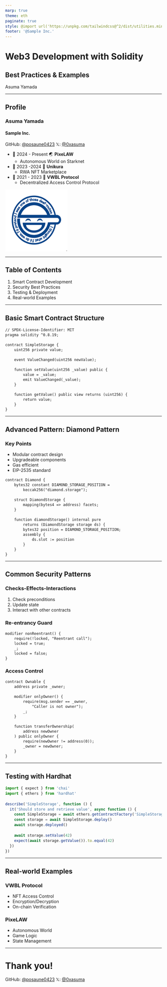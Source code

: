 ```yaml
---
marp: true
theme: eth
paginate: true
style: @import url('https://unpkg.com/tailwindcss@^2/dist/utilities.min.css');
footer: '@Sample Inc.'
---
```


# Web3 Development with Solidity

## Best Practices & Examples

Asuma Yamada

---

## Profile

<div class="grid grid-cols-2 gap-4">
<div>

### Asuma Yamada

#### Sample Inc.

<div class="text-sm">

GitHub: [@posaune0423](https://github.com/posaune0423)
𝕏: [@0xasuma](https://x.com/0xasuma)

</div>

<div class="text-sm mt-14">

- 📆 2024 - Present 🌏 **PixeLAW**
  - Autonomous World on Starknet
- 📆 2023 -2024 💎 **Unikura**
  - RWA NFT Marketplace
- 📆 2021 - 2023 👀 **VWBL Protocol**
  - Decentralized Access Control Protocol

</div>
</div>

<div class="flex justify-center items-center">
<img src="./images/laghing-man.jpg" width="200" height="200" class="rounded-full" />
</div>
</div>

---

## Table of Contents

1. Smart Contract Development
2. Security Best Practices
3. Testing & Deployment
4. Real-world Examples

---

<!-- header: Smart Contract Development -->

## Basic Smart Contract Structure

<div class="code-block">

```solidity
// SPDX-License-Identifier: MIT
pragma solidity ^0.8.19;

contract SimpleStorage {
    uint256 private value;

    event ValueChanged(uint256 newValue);

    function setValue(uint256 _value) public {
        value = _value;
        emit ValueChanged(_value);
    }

    function getValue() public view returns (uint256) {
        return value;
    }
}
```

</div>

---

## Advanced Pattern: Diamond Pattern

<div class="grid grid-cols-2 gap-4">
<div>

### Key Points

- Modular contract design
- Upgradeable components
- Gas efficient
- EIP-2535 standard

</div>
<div class="code-block">

```solidity
contract Diamond {
    bytes32 constant DIAMOND_STORAGE_POSITION =
        keccak256("diamond.storage");

    struct DiamondStorage {
        mapping(bytes4 => address) facets;
    }

    function diamondStorage() internal pure
        returns (DiamondStorage storage ds) {
        bytes32 position = DIAMOND_STORAGE_POSITION;
        assembly {
            ds.slot := position
        }
    }
}
```

</div>
</div>

---

<!-- header: Security Best Practices -->

## Common Security Patterns

<div class="grid grid-cols-2 gap-4">
<div>

### Checks-Effects-Interactions

1. Check preconditions
2. Update state
3. Interact with other contracts

### Re-entrancy Guard

```solidity
modifier nonReentrant() {
    require(!locked, "Reentrant call");
    locked = true;
    _;
    locked = false;
}
```

</div>
<div>

### Access Control

```solidity
contract Ownable {
    address private _owner;

    modifier onlyOwner() {
        require(msg.sender == _owner,
            "Caller is not owner");
        _;
    }

    function transferOwnership(
        address newOwner
    ) public onlyOwner {
        require(newOwner != address(0));
        _owner = newOwner;
    }
}
```

</div>
</div>

---

<!-- header: Testing & Deployment -->

## Testing with Hardhat

<div class="code-block">

```typescript
import { expect } from 'chai'
import { ethers } from 'hardhat'

describe('SimpleStorage', function () {
  it('Should store and retrieve value', async function () {
    const SimpleStorage = await ethers.getContractFactory('SimpleStorage')
    const storage = await SimpleStorage.deploy()
    await storage.deployed()

    await storage.setValue(42)
    expect(await storage.getValue()).to.equal(42)
  })
})
```

</div>

---

## Real-world Examples

<div class="grid grid-cols-2 gap-4">
<div>

### VWBL Protocol

- NFT Access Control
- Encryption/Decryption
- On-chain Verification

</div>
<div>

### PixeLAW

- Autonomous World
- Game Logic
- State Management

</div>
</div>

---

<!-- header: '' -->

<div class="text-center px-32">

# Thank you!

GitHub: [@posaune0423](https://github.com/posaune0423)
𝕏: [@0xasuma](https://x.com/0xasuma)

</div>
